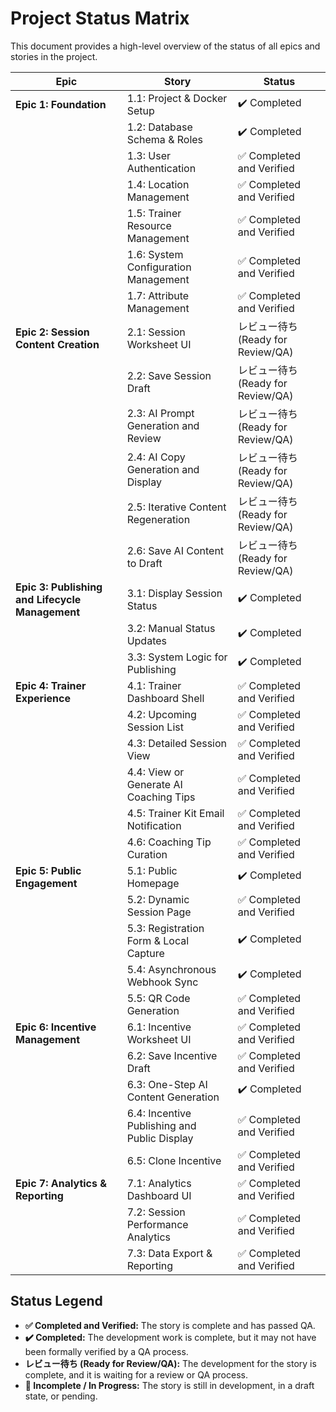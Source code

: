 # Project Status Matrix

This document provides a high-level overview of the status of all epics and stories in the project.

| Epic | Story | Status |
| --- | --- | --- |
| **Epic 1: Foundation** | 1.1: Project & Docker Setup | ✔️ Completed |
| | 1.2: Database Schema & Roles | ✔️ Completed |
| | 1.3: User Authentication | ✅ Completed and Verified |
| | 1.4: Location Management | ✅ Completed and Verified |
| | 1.5: Trainer Resource Management | ✅ Completed and Verified |
| | 1.6: System Configuration Management | ✅ Completed and Verified |
| | 1.7: Attribute Management | ✅ Completed and Verified |
| **Epic 2: Session Content Creation** | 2.1: Session Worksheet UI | レビュー待ち (Ready for Review/QA) |
| | 2.2: Save Session Draft | レビュー待ち (Ready for Review/QA) |
| | 2.3: AI Prompt Generation and Review | レビュー待ち (Ready for Review/QA) |
| | 2.4: AI Copy Generation and Display | レビュー待ち (Ready for Review/QA) |
| | 2.5: Iterative Content Regeneration | レビュー待ち (Ready for Review/QA) |
| | 2.6: Save AI Content to Draft | レビュー待ち (Ready for Review/QA) |
| **Epic 3: Publishing and Lifecycle Management** | 3.1: Display Session Status | ✔️ Completed |
| | 3.2: Manual Status Updates | ✔️ Completed |
| | 3.3: System Logic for Publishing | ✔️ Completed |
| **Epic 4: Trainer Experience** | 4.1: Trainer Dashboard Shell | ✅ Completed and Verified |
| | 4.2: Upcoming Session List | ✅ Completed and Verified |
| | 4.3: Detailed Session View | ✅ Completed and Verified |
| | 4.4: View or Generate AI Coaching Tips | ✅ Completed and Verified |
| | 4.5: Trainer Kit Email Notification | ✅ Completed and Verified |
| | 4.6: Coaching Tip Curation | ✅ Completed and Verified |
| **Epic 5: Public Engagement** | 5.1: Public Homepage | ✔️ Completed |
| | 5.2: Dynamic Session Page | ✅ Completed and Verified |
| | 5.3: Registration Form & Local Capture | ✔️ Completed |
| | 5.4: Asynchronous Webhook Sync | ✔️ Completed |
| | 5.5: QR Code Generation | ✅ Completed and Verified |
| **Epic 6: Incentive Management** | 6.1: Incentive Worksheet UI | ✅ Completed and Verified |
| | 6.2: Save Incentive Draft | ✅ Completed and Verified |
| | 6.3: One-Step AI Content Generation | ✔️ Completed |
| | 6.4: Incentive Publishing and Public Display | ✅ Completed and Verified |
| | 6.5: Clone Incentive | ✅ Completed and Verified |
| **Epic 7: Analytics & Reporting** | 7.1: Analytics Dashboard UI | ✅ Completed and Verified |
| | 7.2: Session Performance Analytics | ✅ Completed and Verified |
| | 7.3: Data Export & Reporting | ✅ Completed and Verified |

## Status Legend

*   **✅ Completed and Verified:** The story is complete and has passed QA.
*   **✔️ Completed:** The development work is complete, but it may not have been formally verified by a QA process.
*   **レビュー待ち (Ready for Review/QA):** The development for the story is complete, and it is waiting for a review or QA process.
*   **🚧 Incomplete / In Progress:** The story is still in development, in a draft state, or pending.

